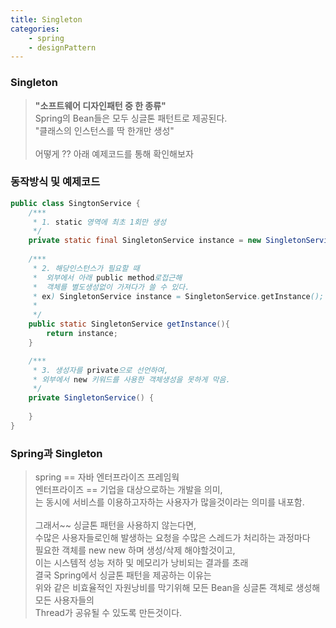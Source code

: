 ```yaml
---
title: Singleton 
categories: 
    - spring 
    - designPattern 
---
```


### Singleton 
> <b>"소프트웨어 디자인패턴 중 한 종류"</b><br>
Spring의 Bean들은 모두 싱글톤 패턴트로 제공된다.<br>
"클래스의 인스턴스를 딱 한개만 생성"<br><br>
어떻게 ?? 아래 예제코드를 통해 확인해보자 


### 동작방식 및 예제코드 
```java
public class SingtonService {
    /***
     * 1. static 영역에 최초 1회만 생성   
     */
    private static final SingletonService instance = new SingletonService();
    
    /***
     * 2. 해당인스턴스가 필요할 때 
     *  외부에서 아래 public method로접근해 
     *  객체를 별도생성없이 가져다가 쓸 수 있다. 
     * ex) SingletonService instance = SingletonService.getInstance();
     * 
     */
    public static SingletonService getInstance(){
        return instance;
    }

    /***
     * 3. 생성자를 private으로 선언하여, 
     * 외부에서 new 키워드를 사용한 객체생성을 못하게 막음. 
     */
    private SingletonService() { 
        
    }
}
```

### Spring과 Singleton
> spring == 자바 엔터프라이즈 프레임웍 <br>
엔터프라이즈 == 기업을 대상으로하는 개발을 의미, <br>
는 동시에 서비스를 이용하고자하는 사용자가 많을것이라는 의미를 내포함.<br><br>
그래서~~ 싱글톤 패턴을 사용하지 않는다면, <br>
수많은 사용자들로인해 발생하는 요청을 수많은 스레드가 처리하는 과정마다 <br>
필요한 객체를 new new 하며 생성/삭제 해야할것이고, <br>
이는 시스템적 성능 저하 및 메모리가 낭비되는 결과를 초래 <br>
결국 Spring에서 싱글톤 패턴을 제공하는 이유는 <br>
위와 같은 비효율적인 자원낭비를 막기위해 모든 Bean을 싱글톤 객체로 생성해 모든 사용자들의<br>
Thread가 공유될 수 있도록 만든것이다.<br> 


